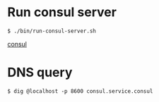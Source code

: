 # Run consul server

```
$ ./bin/run-consul-server.sh
```

[consul](https://hub.docker.com/_/consul/)

# DNS query

```
$ dig @localhost -p 8600 consul.service.consul
```